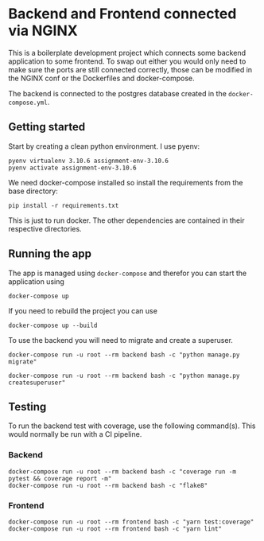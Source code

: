 # Backend and Frontend connected via NGINX

This is a boilerplate development project which connects some backend application to some frontend. To swap
out either you would only need to make sure the ports are still connected correctly, those can 
be modified in the NGINX conf or the Dockerfiles and docker-compose.

The backend is connected to the postgres database created in the `docker-compose.yml`.

## Getting started

Start by creating a clean python environment. I use pyenv:

    pyenv virtualenv 3.10.6 assignment-env-3.10.6
    pyenv activate assignment-env-3.10.6

We need docker-compose installed so install the requirements from the base directory:

    pip install -r requirements.txt

This is just to run docker. The other dependencies are contained in their respective directories.

## Running the app

The app is managed using `docker-compose` and therefor you can start the application using 

    docker-compose up

If you need to rebuild the project you can use

    docker-compose up --build

To use the backend you will need to migrate and create a superuser.

    docker-compose run -u root --rm backend bash -c "python manage.py migrate"

    docker-compose run -u root --rm backend bash -c "python manage.py createsuperuser"


## Testing

To run the backend test with coverage, use the following command(s). This would normally be 
run with a CI pipeline.

### Backend

    docker-compose run -u root --rm backend bash -c "coverage run -m pytest && coverage report -m"
    docker-compose run -u root --rm backend bash -c "flake8"

### Frontend

    docker-compose run -u root --rm frontend bash -c "yarn test:coverage"
    docker-compose run -u root --rm frontend bash -c "yarn lint"

